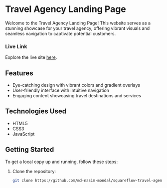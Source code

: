 # Travel Agency Landing Page

Welcome to the Travel Agency Landing Page! This website serves as a stunning showcase for your travel agency, offering vibrant visuals and seamless navigation to captivate potential customers.

### Live Link
Explore the live site [here](https://md-nasim-mondal.github.io/squareflow-travel-agency-project).

## Features
- Eye-catching design with vibrant colors and gradient overlays
- User-friendly interface with intuitive navigation
- Engaging content showcasing travel destinations and services

## Technologies Used
- HTML5
- CSS3
- JavaScript

## Getting Started
To get a local copy up and running, follow these steps:

1. Clone the repository:
   ```bash
   git clone https://github.com/md-nasim-mondal/squareflow-travel-agency-project.git
